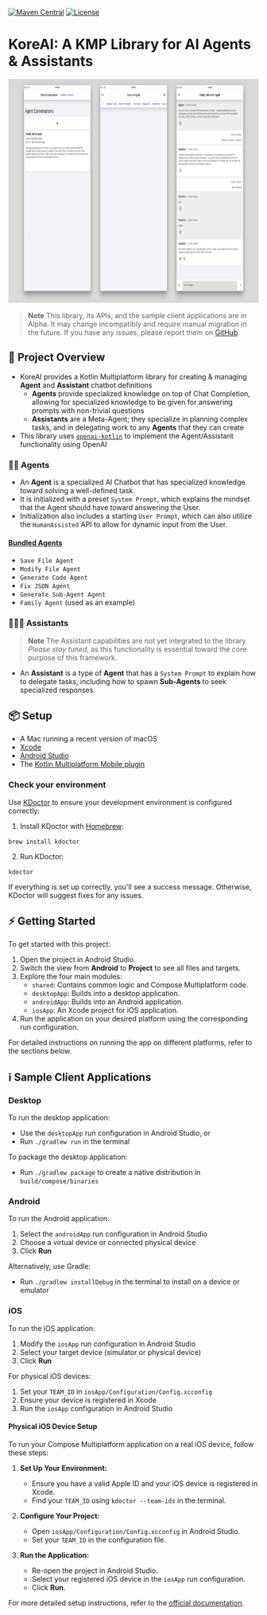[![Maven Central](https://img.shields.io/maven-central/v/link.socket.kore-ai/kore-ai-client?color=blue&label=Download)](https://central.sonatype.com/namespace/link.socket.kore-ai)
[![License](https://img.shields.io/badge/License-Apache_2.0-blue.svg)](https://opensource.org/licenses/Apache-2.0)

# KoreAI: A KMP Library for AI Agents & Assistants

<img src="readme_images/banner.png" height="450">

> **Note**
> This library, its APIs, and the sample client applications are in Alpha.
> It may change incompatibly and require manual migration in the future.
> If you have any issues, please report them on [GitHub](https://github.com/socket-link/kore-ai/issues).

## 📔 Project Overview

- KoreAI provides a Kotlin Multiplatform library for creating & managing **Agent** and **Assistant** chatbot definitions
  - **Agents** provide specialized knowledge on top of Chat Completion, allowing for specialized knowledge to be given for answering prompts with non-trivial questions
  - **Assistants** are a Meta-Agent; they specialize in planning complex tasks, and in delegating work to any **Agents** that they can create
- This library uses [`openai-kotlin`](https://github.com/aallam/openai-kotlin/tree/main) to implement the Agent/Assistant functionality using OpenAI

### 🥷🏻 Agents

- An **Agent** is a specialized AI Chatbot that has specialized knowledge toward solving a well-defined task.
- It is initialized with a preset `System Prompt`, which explains the mindset that the Agent should have toward answering the User.
- Initialization also includes a starting `User Prompt`, which can also utilize the `HumanAssisted` API to allow for dynamic input from the User.

#### [Bundled Agents](https://github.com/socket-link/kore-ai/tree/main/shared/src/commonMain/kotlin/link/socket/kore/model/agent/bundled)

- `Save File Agent`
- `Modify File Agent`
- `Generate Code Agent`
- `Fix JSON Agent`
- `Generate Sub-Agent Agent`
- `Family Agent` (used as an example)

### 🧑🏻‍🏫 Assistants

> **Note**
> The Assistant capabilities are not yet integrated to the library. *Please stay tuned*, as this functionality
> is essential toward the core purpose of this framework.

- An **Assistant** is a type of **Agent** that has a `System Prompt` to explain how to delegate tasks, including how to spawn **Sub-Agents** to seek specialized responses.

## 📦 Setup

* A Mac running a recent version of macOS
* [Xcode](https://apps.apple.com/us/app/xcode/id497799835)
* [Android Studio](https://developer.android.com/studio)
* The [Kotlin Multiplatform Mobile plugin](https://plugins.jetbrains.com/plugin/14936-kotlin-multiplatform-mobile)

### Check your environment

Use [KDoctor](https://github.com/Kotlin/kdoctor) to ensure your development environment is configured correctly:

1. Install KDoctor with [Homebrew](https://brew.sh/):
```text
brew install kdoctor
```
2. Run KDoctor:
```text
kdoctor
```

If everything is set up correctly, you'll see a success message. Otherwise, KDoctor will suggest fixes for any issues.

## ⚡️ Getting Started

To get started with this project:

1. Open the project in Android Studio.
2. Switch the view from **Android** to **Project** to see all files and targets.
3. Explore the four main modules:
   - `shared`: Contains common logic and Compose Multiplatform code.
   - `desktopApp`: Builds into a desktop application.
   - `androidApp`: Builds into an Android application.
   - `iosApp`: An Xcode project for iOS application.
4. Run the application on your desired platform using the corresponding run configuration.

For detailed instructions on running the app on different platforms, refer to the sections below.

## ℹ️ Sample Client Applications

### Desktop

To run the desktop application:

* Use the `desktopApp` run configuration in Android Studio, or
* Run `./gradlew run` in the terminal

To package the desktop application:

* Run `./gradlew package` to create a native distribution in `build/compose/binaries`

### Android

To run the Android application:

1. Select the `androidApp` run configuration in Android Studio
2. Choose a virtual device or connected physical device
3. Click **Run**

Alternatively, use Gradle:

* Run `./gradlew installDebug` in the terminal to install on a device or emulator

### iOS

To run the iOS application:

1. Modify the `iosApp` run configuration in Android Studio
2. Select your target device (simulator or physical device)
3. Click **Run**

For physical iOS devices:

1. Set your `TEAM_ID` in `iosApp/Configuration/Config.xcconfig`
2. Ensure your device is registered in Xcode
3. Run the `iosApp` configuration in Android Studio

#### Physical iOS Device Setup

To run your Compose Multiplatform application on a real iOS device, follow these steps:

1. **Set Up Your Environment:**
   - Ensure you have a valid Apple ID and your iOS device is registered in Xcode.
   - Find your `TEAM_ID` using `kdoctor --team-ids` in the terminal.

2. **Configure Your Project:**
   - Open `iosApp/Configuration/Config.xcconfig` in Android Studio.
   - Set your `TEAM_ID` in the configuration file.

3. **Run the Application:**
   - Re-open the project in Android Studio.
   - Select your registered iOS device in the `iosApp` run configuration.
   - Click **Run**.

For more detailed setup instructions, refer to the [official documentation](https://developer.apple.com/documentation/xcode/running-your-app-on-a-device).
